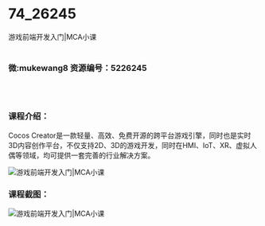 # 74_26245
游戏前端开发入门|MCA小课
<br/></br>
<h3>微:mukewang8 资源编号：5226245</h3>
<br/></br>
<h3>课程介绍：</h3>
<p>Cocos Creator是一款轻量、高效、免费开源的跨平台游戏引擎，同时也是实时3D内容创作平台，不仅支持2D、3D的游戏开发，同时在HMI、IoT、XR、虚拟人偶等领域，均可提供一套完善的行业解决方案。</p>
<p><img src="https://www.ko996.com/wp-content/uploads/img/2022/09/1-25-300x180.png" alt="游戏前端开发入门|MCA小课"></p>
<div class="info-desc">
<h3>课程截图：</h3>
<p><img src="https://www.ko996.com/wp-content/uploads/img/2022/09/2-31.png" alt="游戏前端开发入门|MCA小课"></p>


			
</div>
